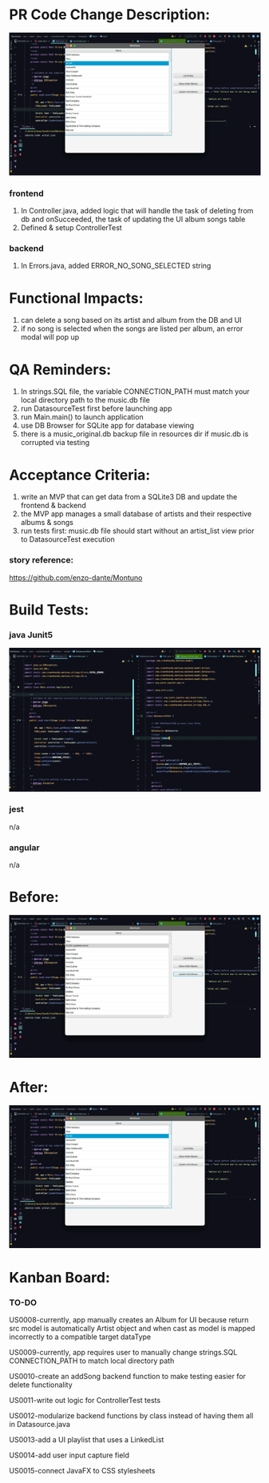# PR Code Change Description:

![appRunAfter](resources/Montuno_appRunAfter.gif)

### frontend
1. In Controller.java, added logic that will handle the task of deleting from db and onSucceeded, the task of updating the UI album songs table  
2. Defined & setup ControllerTest

### backend
1. In Errors.java, added ERROR_NO_SONG_SELECTED string 

# Functional Impacts:
1. can delete a song based on its artist and album from the DB and UI
2. if no song is selected when the songs are listed per album, an error modal will pop up

# QA Reminders:
1. In strings.SQL file, the variable CONNECTION_PATH must match your local directory path to the music.db file
2. run DatasourceTest first before launching app 
3. run Main.main() to launch application 
4. use DB Browser for SQLite app for database viewing 
5. there is a music_original.db backup file in resources dir if music.db is corrupted via testing 

# Acceptance Criteria:
1. write an MVP that can get data from a SQLite3 DB and update the frontend & backend
2. the MVP app manages a small database of artists and their respective albums & songs
3. run tests first: music.db file should start without an artist_list view prior to DatasourceTest execution

### story reference:
https://github.com/enzo-dante/Montuno

# Build Tests:

### java Junit5
![testRun](resources/Montuno_testRun.gif)

### jest
n/a

### angular
n/a

# Before:
![appRunBefore](resources/Montuno_appRunBefore.gif)

# After:
![appRunAfter](resources/Montuno_appRunAfter.gif)

# Kanban Board: 

### TO-DO

US0008-currently, app manually creates an Album for UI because return src model is automatically Artist object and when cast as model is mapped incorrectly to a compatible target dataType

US0009-currently, app requires user to manually change strings.SQL CONNECTION_PATH to match local directory path

US0010-create an addSong backend function to make testing easier for delete functionality

US0011-write out logic for ControllerTest tests

US0012-modularize backend functions by class instead of having them all in Datasource.java

US0013-add a UI playlist that uses a LinkedList 

US0014-add user input capture field 

US0015-connect JavaFX to CSS stylesheets

